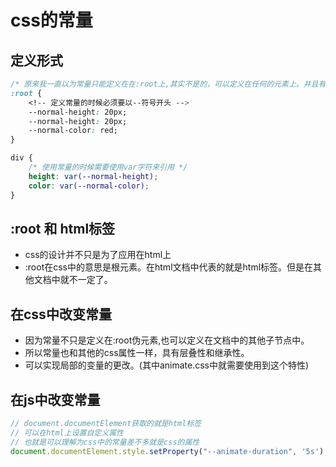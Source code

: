 # css的常量

## 定义形式

```css
/* 原来我一直以为常量只能定义在在:root上,其实不是的，可以定义在任何的元素上。并且有作用域,通常定义在:root上因为他是根元素 */
:root {
    <!-- 定义常量的时候必须要以--符号开头 -->
    --normal-height: 20px;
    --normal-height: 20px;
    --normal-color: red;
}

div {
    /* 使用常量的时候需要使用var字符来引用 */
    height: var(--normal-height);
    color: var(--normal-color);
}
```

## :root 和 html标签

* css的设计并不只是为了应用在html上
* :root在css中的意思是根元素。在html文档中代表的就是html标签。但是在其他文档中就不一定了。

## 在css中改变常量

* 因为常量不只是定义在:root伪元素,也可以定义在文档中的其他子节点中。
* 所以常量也和其他的css属性一样，具有层叠性和继承性。
* 可以实现局部的变量的更改。(其中animate.css中就需要使用到这个特性)

## 在js中改变常量

```js
// document.documentElement获取的就是html标签
// 可以在html上设置自定义属性
// 也就是可以理解为css中的常量差不多就是css的属性
document.documentElement.style.setProperty("--animate-duration", '5s')
```